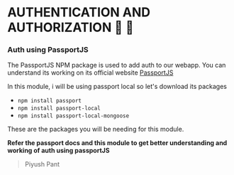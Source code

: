 # AUTHENTICATION AND AUTHORIZATION :lock_with_ink_pen: :key:

### Auth using PassportJS

The PassportJS NPM package is used to add auth to our webapp. You can understand its working on its official website [PassportJS](https://www.passportjs.org/)

In this module, i will be using passport local so let's download its packages

- `npm install passport`
- `npm install passport-local`
- `npm install passport-local-mongoose`

These are the packages you will be needing for this module.

**Refer the passport docs and this module to get better understanding and working of auth using passportJS**

> Piyush Pant
